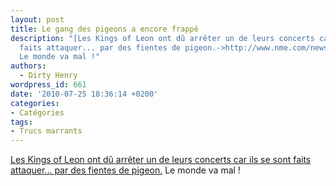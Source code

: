 ```yaml
---
layout: post
title: Le gang des pigeons a encore frappé
description: "[Les Kings of Leon ont dû arrêter un de leurs concerts car ils se sont
  faits attaquer... par des fientes de pigeon.->http://www.nme.com/news/kings-of-leon/52204]
  Le monde va mal !"
authors:
  - Dirty Henry
wordpress_id: 661
date: '2010-07-25 18:36:14 +0200'
categories:
- Catégories
tags:
- Trucs marrants
---
```

[Les Kings of Leon ont dû arrêter un de leurs concerts car ils se sont faits attaquer... par des fientes de pigeon.](http://www.nme.com/news/kings-of-leon/52204) Le monde va mal !
